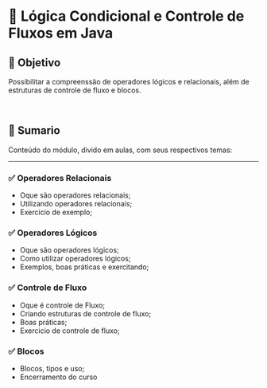 # 📌 **Lógica Condicional e Controle de Fluxos em Java**
## 🎯 Objetivo
Possibilitar a compreenssão de operadores lógicos e relacionais, além de estruturas de controle de fluxo e blocos.

&nbsp;

## 📝 **Sumario**
Conteúdo do módulo, divido em aulas, com seus respectivos temas:
___

### ✅ **Operadores Relacionais**
- Oque são operadores relacionais;
- Utilizando operadores relacionais;
- Exercicio de exemplo;

### ✅ **Operadores Lógicos**
- Oque são operadores lógicos;
- Como utilizar operadores lógicos;
- Exemplos, boas práticas e exercitando;

### ✅ **Controle de Fluxo**
- Oque é controle de Fluxo;
- Criando estruturas de controle de fluxo;
- Boas práticas;
- Exercicio de controle de fluxo;

### ✅ **Blocos**
- Blocos, tipos e uso;
- Encerramento do curso